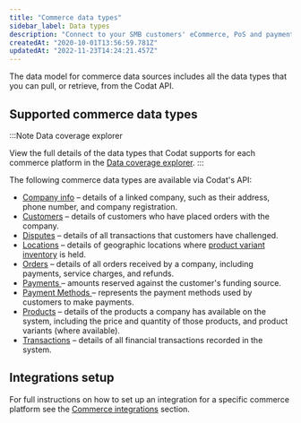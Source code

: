 ```yaml
---
title: "Commerce data types"
sidebar_label: Data types
description: "Connect to your SMB customers' eCommerce, PoS and payment data sources"
createdAt: "2020-10-01T13:56:59.781Z"
updatedAt: "2022-11-23T14:24:21.457Z"
---
```


The data model for commerce data sources includes all the data types that you can pull, or retrieve, from the Codat API.

## Supported commerce data types

:::Note Data coverage explorer

View the full details of the data types that Codat supports for each commerce platform in the <a className="external" href="https://knowledge.codat.io/supported-features/commerce?view=tab-by-data-type" target="_blank">Data coverage explorer</a>.
:::

The following commerce data types are available via Codat's API:

- [Company info](/data-model/commerce/-companyinfo) – details of a linked company, such as their address, phone number, and company registration.
- [Customers](/data-model/commerce/-customers) – details of customers who have placed orders with the company.
- [Disputes](/data-model/commerce/-disputes) – details of all transactions that customers have challenged.
- [Locations](/data-model/commerce/-locations) – details of geographic locations where [product variant inventory](/data-model/commerce/-products#product-variant-inventory) is held.
- [Orders](/data-model/commerce/-orders) – details of all orders received by a company, including payments, service charges, and refunds.
- [Payments ](/data-model/commerce/-payments) – amounts reserved against the customer's funding source.
- [Payment Methods ](/data-model/commerce/-paymentmethods) – represents the payment methods used by customers to make payments.
- [Products](/data-model/commerce/-products) – details of the products a company has available on the system, including the price and quantity of those products, and product variants (where available).
- [Transactions](/data-model/commerce/-transactions) – details of all financial transactions recorded in the system.

## Integrations setup

For full instructions on how to set up an integration for a specific commerce platform see the [Commerce integrations](/commerce-api/overview) section.
